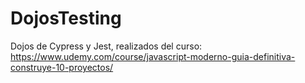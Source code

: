 # DojosTesting

Dojos de Cypress y Jest, realizados del curso: https://www.udemy.com/course/javascript-moderno-guia-definitiva-construye-10-proyectos/
